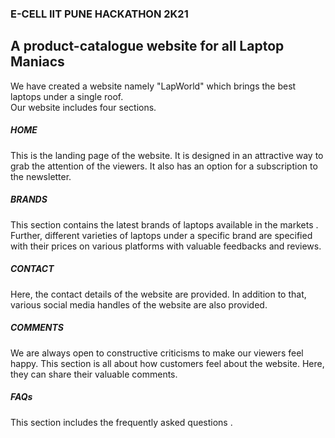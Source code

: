 ### E-CELL IIT PUNE HACKATHON 2K21
 ## A product-catalogue website for all Laptop Maniacs <br>
 We have created a website namely "LapWorld" which brings the best laptops under a single roof. <br>
Our website includes four sections.
##### HOME
This is the landing page of the website. It is designed in an attractive way to grab the attention of the viewers. It also has an option for a subscription to the newsletter.
##### BRANDS
This section contains the latest brands of laptops available in the markets . Further, different varieties of laptops under a specific brand are specified with their prices on various platforms with valuable feedbacks and reviews.
##### CONTACT
Here, the contact details of the website are provided. In addition to that, various social media handles of the website are also provided.
##### COMMENTS
We are always open to constructive criticisms to make our viewers feel happy. This section is all about how customers feel about the website. Here, they can share their valuable comments.
##### FAQs
This section includes the frequently asked questions .

